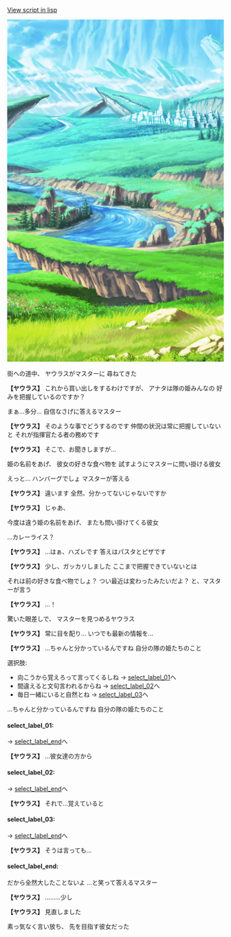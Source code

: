 [View script in lisp](../scripts/10371202.txt)

![plain.png](../images/backgrounds/plain.png)

街への道中、
ヤウラスがマスターに
尋ねてきた

**【ヤウラス】**
これから買い出しをするわけですが、
アナタは隊の姫みんなの
好みを把握しているのですか？

まぁ…多分…
自信なさげに答えるマスター

**【ヤウラス】**
そのような事でどうするのです
仲間の状況は常に把握していないと
それが指揮官たる者の務めです

**【ヤウラス】**
そこで、お聞きしますが…

姫の名前をあげ、
彼女の好きな食べ物を
試すようにマスターに問い掛ける彼女

えっと…
ハンバーグでしょ
マスターが答える

**【ヤウラス】**
違います
全然、分かってないじゃないですか

**【ヤウラス】**
じゃあ、

今度は違う姫の名前をあげ、
またも問い掛けてくる彼女

…カレーライス？

**【ヤウラス】**
…はぁ、ハズレです
答えはパスタとピザです

**【ヤウラス】**
少し、ガッカリしました
ここまで把握できていないとは

それは前の好きな食べ物でしょ？
つい最近は変わったみたいだよ？
と、マスターが言う

**【ヤウラス】**
…！

驚いた眼差しで、
マスターを見つめるヤウラス

**【ヤウラス】**
常に目を配り…
いつでも最新の情報を…

**【ヤウラス】**
…ちゃんと分かっているんですね
自分の隊の姫たちのこと

選択肢:
- 向こうから覚えろって言ってくるしね → [select_label_01](#select_label_01)へ
- 間違えると文句言われるからね → [select_label_02](#select_label_02)へ
- 毎日一緒にいると自然とね → [select_label_03](#select_label_03)へ

…ちゃんと分かっているんですね
自分の隊の姫たちのこと

#### select_label_01:
 → [select_label_end](#select_label_end)へ

**【ヤウラス】**
…彼女達の方から

#### select_label_02:
 → [select_label_end](#select_label_end)へ

**【ヤウラス】**
それで…覚えていると

#### select_label_03:
 → [select_label_end](#select_label_end)へ

**【ヤウラス】**
そうは言っても…

#### select_label_end:

だから全然大したことないよ
…と笑って答えるマスター

**【ヤウラス】**
………少し

**【ヤウラス】**
見直しました

素っ気なく言い放ち、
先を目指す彼女だった